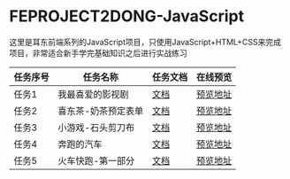 # FEPROJECT2DONG-JavaScript
这里是耳东前端系列的JavaScript项目，只使用JavaScript+HTML+CSS来完成项目，非常适合新手学完基础知识之后进行实战练习


任务序号 | 任务名称 | 任务文档 | 在线预览
---- | --- | --- | ---
任务1 | 我最喜爱的影视剧 | [文档](https://erdong-fe.github.io/FeProject2Dong/01.JavaScript/01.MyFavoriteTV/index.html) | [预览地址](https://erdong-fe.github.io/FeProject2Dong/01.JavaScript/01.MyFavoriteTV/demo.html)
任务2 |  喜东茶-奶茶预定表单 | [文档](https://erdong-fe.github.io/FeProject2Dong/01.JavaScript/02.OrderMilkTea/index.html) | [预览地址](https://erdong-fe.github.io/FeProject2Dong/01.JavaScript/02.OrderMilkTea/demo.html)
任务3 | 小游戏-石头剪刀布 | [文档](https://erdong-fe.github.io/FeProject2Dong/01.JavaScript/03.RockPaperScissors/index.html) | [预览地址](https://erdong-fe.github.io/FeProject2Dong/01.JavaScript/03.RockPaperScissors/demo.html)
任务4 | 奔跑的汽车 | [文档](https://erdong-fe.github.io/FeProject2Dong/01.JavaScript/04.MovingCar/index.html) | [预览地址](https://erdong-fe.github.io/FeProject2Dong/01.JavaScript/04.MovingCar/demo.html)
任务5 | 火车快跑-第一部分 | [文档](https://erdong-fe.github.io/FeProject2Dong/01.JavaScript/05.RunningTrain/#第一部分) | [预览地址](https://erdong-fe.github.io/FeProject2Dong/01.JavaScript/05.RunningTrain/demo.html)
